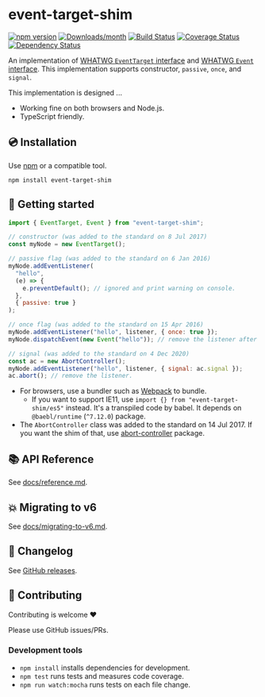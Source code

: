# event-target-shim

[![npm version](https://img.shields.io/npm/v/event-target-shim.svg)](https://www.npmjs.com/package/event-target-shim)
[![Downloads/month](https://img.shields.io/npm/dm/event-target-shim.svg)](http://www.npmtrends.com/event-target-shim)
[![Build Status](https://github.com/mysticatea/event-target-shim/workflows/CI/badge.svg)](https://github.com/mysticatea/event-target-shim/actions)
[![Coverage Status](https://codecov.io/gh/mysticatea/event-target-shim/branch/master/graph/badge.svg)](https://codecov.io/gh/mysticatea/event-target-shim)
[![Dependency Status](https://david-dm.org/mysticatea/event-target-shim.svg)](https://david-dm.org/mysticatea/event-target-shim)

An implementation of [WHATWG `EventTarget` interface](https://dom.spec.whatwg.org/#interface-eventtarget) and [WHATWG `Event` interface](https://dom.spec.whatwg.org/#interface-event). This implementation supports constructor, `passive`, `once`, and `signal`.

This implementation is designed ...

- Working fine on both browsers and Node.js.
- TypeScript friendly.

## 💿 Installation

Use [npm](https://www.npmjs.com/) or a compatible tool.

```
npm install event-target-shim
```

## 📖 Getting started

```js
import { EventTarget, Event } from "event-target-shim";

// constructor (was added to the standard on 8 Jul 2017)
const myNode = new EventTarget();

// passive flag (was added to the standard on 6 Jan 2016)
myNode.addEventListener(
  "hello",
  (e) => {
    e.preventDefault(); // ignored and print warning on console.
  },
  { passive: true }
);

// once flag (was added to the standard on 15 Apr 2016)
myNode.addEventListener("hello", listener, { once: true });
myNode.dispatchEvent(new Event("hello")); // remove the listener after call.

// signal (was added to the standard on 4 Dec 2020)
const ac = new AbortController();
myNode.addEventListener("hello", listener, { signal: ac.signal });
ac.abort(); // remove the listener.
```

- For browsers, use a bundler such as [Webpack](https://webpack.js.org/) to bundle.
  - If you want to support IE11, use `import {} from "event-target-shim/es5"` instead. It's a transpiled code by babel. It depends on `@baebl/runtime` (`^7.12.0`) package.
- The `AbortController` class was added to the standard on 14 Jul 2017. If you want the shim of that, use [abort-controller](https://www.npmjs.com/package/abort-controller) package.

## 📚 API Reference

See [docs/reference.md](docs/reference.md).

## 💥 Migrating to v6

See [docs/migrating-to-v6.md](docs/migrating-to-v6.md).

## 📰 Changelog

See [GitHub releases](https://github.com/mysticatea/event-target-shim/releases).

## 🍻 Contributing

Contributing is welcome ❤️

Please use GitHub issues/PRs.

### Development tools

- `npm install` installs dependencies for development.
- `npm test` runs tests and measures code coverage.
- `npm run watch:mocha` runs tests on each file change.
